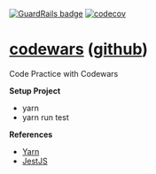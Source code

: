 [![GuardRails badge](https://api.guardrails.io/v2/badges/204556?token=8db0a2bb8ab9306a3a865d3f776bc4f79dc387880abd627119a6ca3748bf3140)](https://dashboard.guardrails.io/gh/olivenbarcelon/repos/204556)
[![codecov](https://codecov.io/gh/olivenbarcelon/codewars/branch/master/graph/badge.svg?token=6YPFDMG4KW)](https://codecov.io/gh/olivenbarcelon/codewars)
# [codewars](https://www.codewars.com) ([github](https://github.com/olivenbarcelon/codewars))
Code Practice with Codewars

**Setup Project**
* yarn
* yarn run test

**References**
* [Yarn](https://yarnpkg.com)
* [JestJS](https://jestjs.io)
